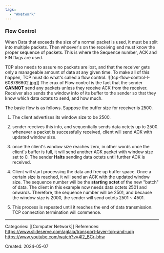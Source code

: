 ```yaml
---
tags:
  - "#Network"
---
```

### Flow Control 

When Data that exceeds the size of a normal packet is used, it must be split into multiple packets. Then whoever's on the receiving end must know the proper sequence of packets. This is where the Sequence number, ACK and FIN flags are used. 

TCP also needs to assure no packets are lost, and that the receiver gets only a manageable amount of data at any given time. To make all of this happen, TCP must do what's called a flow control.
![[tcp-flow-control-l-608786602.jpg]]
The crux of Flow control is the fact that the sender **CANNOT** send any packets unless they receive ACK from the receiver. Receiver also sends the window info of its buffer to the sender so that they know which data octets to send, and how much.

The basic flow is as follows. Suppose the buffer size for receiver is 2500.
1) The client advertises its window size to be 2500.

2) sender receives this info, and sequentially sends data octets up to 2500. whenever a packet is successfully received, client will send ACK with updated window size.

3) once the client's window size reaches zero, in other words once the client's buffer is full, it will send another ACK packet with window size set to 0. The sender **Halts** sending data octets until further ACK is received.

4) Client will start processing the data and free up buffer space. Once a certain size is reached, it will send an ACK with the updated window size. The sequence number will be the **starting octet** of the new "batch" of data. The client in this example now needs data octets 2501 and onwards. Therefore, the sequence number will be 2501, and because the window size is 2000, the sender will send octets 2501 ~ 4501.

5) This process is repeated until it reaches the end of data transmission. TCP connection termination will commence.

---
Categories: [[Computer Network]]
References:
https://www.slideserve.com/aglaia/transport-layer-tcp-and-udp
https://www.youtube.com/watch?v=4l2_BCr-bhw

Created: 2024-05-07
